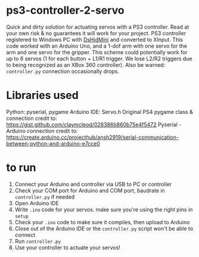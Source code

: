 # ps3-controller-2-servo
Quick and dirty solution for actuating servos with a PS3 controller. Read at your own risk &amp; no guarantees it will work for your project. PS3 controller registered to Windows PC with [DsHidMini](https://github.com/ViGEm/DsHidMini) and converted to XInput. This code worked with an Arduino Uno, and a 1-dof arm with one servo for the arm and one servo for the gripper. This scheme could potentially work for up to 6 servos (1 for each button + L1/R1 trigger. We lose L2/R2 triggers due to being recognized as an XBox 360 controller). Also be warned: `controller.py` connection occasionally drops.

# Libraries used
Python: pyserial, pygame
Arduino IDE: Servo.h
Original PS4 pygame class & connection credit to: https://gist.github.com/claymcleod/028386b860b75e4f5472
Pyserial - Arduino connection credit to: https://create.arduino.cc/projecthub/ansh2919/serial-communication-between-python-and-arduino-e7cce0

# to run
1. Connect your Arduino and controller via USB to PC or controller
2. Check your COM port for Arduino and COM port, baudrate in `controller.py` if needed
3. Open Arduino IDE
4. Write `.ino` code for your servos. make sure you're using the right pins in `setup`
5. Check your `.ino` code to make sure it compiles, then upload to Arduino
6. Close out of the Arduino IDE or the `controller.py` script won't be able to connect
7. Run `controller.py`
8. Use your controller to actuate your servos!
